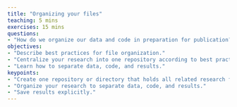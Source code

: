 ```yaml
---
title: "Organizing your files"
teaching: 5 mins
exercises: 15 mins
questions:
- "How do we organize our data and code in preparation for publication?"
objectives:
- "Describe best practices for file organization."
- "Centralize your research into one repository according to best practices."
- "Learn how to separate data, code, and results."
keypoints:
- "Create one repository or directory that holds all related research files." 
- "Organize your research to separate data, code, and results."
- "Save results explicitly."  
---
```

